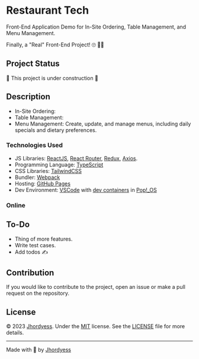 # Restaurant Tech

Front-End Application Demo for In-Site Ordering, Table Management, and Menu Management.

Finally, a "Real" Front-End Project! 🙄 🤷‍♂️

## Project Status

🚧 This project is under construction 🚧

## Description

- In-Site Ordering:
- Table Management:
- Menu Management: Create, update, and manage menus, including daily specials and dietary preferences.

### Technologies Used

- JS Libraries: [ReactJS](https://reactjs.org/), [React Router](https://reactrouter.com/), [Redux](https://redux.js.org/), [Axios](https://axios-http.com/).
- Programming Language: [TypeScript](https://www.typescriptlang.org/)
- CSS Libraries: [TailwindCSS](https://tailwindcss.com/)
- Bundler: [Webpack](https://webpack.js.org/)
- Hosting: [GitHub Pages](https://pages.github.com/)
- Dev Environment: [VSCode](https://code.visualstudio.com/) with [dev containers](https://code.visualstudio.com/docs/remote/containers) in [Pop!_OS](https://pop.system76.com/)

### Online

## To-Do

- Thing of more features.
- Write test cases.
- Add todos ✍

## Contribution

If you would like to contribute to the project, open an issue or make a pull request on the repository.

## License

© 2023 [Jhordyess](https://github.com/jhordyess). Under the [MIT](https://choosealicense.com/licenses/mit/) license. See the [LICENSE](./LICENSE) file for more details.

---

Made with 💪 by [Jhordyess](https://www.jhordyess.com/)
